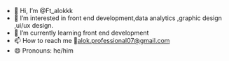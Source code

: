 - 👋 Hi, I’m @Ft_alokkk
- 👀 I’m interested in front end development,data analytics ,graphic design ,ui/ux design.
- 🌱 I’m currently learning front end development 
- 📫 How to reach me 📧alok.professional07@gmail.com
- 😄 Pronouns: he/him

<!---
Ftalokkk/Ftalokkk is a ✨ special ✨ repository because its `README.md` (this file) appears on your GitHub profile.
You can click the Preview link to take a look at your changes.
--->
